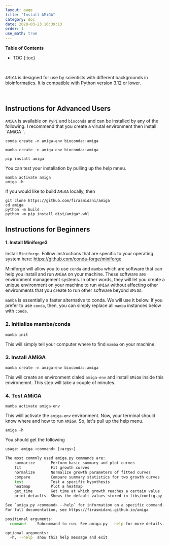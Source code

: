 ```yaml
---
layout: page
title: "Install AMiGA"
category: doc
date: 2020-03-23 16:39:13
order: 1
use_math: true
---
```

<!-- AMiGA is covered under the GPL-3 license -->

**Table of Contents**

* TOC
{:toc}
<br />

`AMiGA` is designed for use by scientists with different backgrounds in bioinformatics. It is compatible with Python version 3.12 or lower.

<br />

## Instructions for Advanced Users

`AMiGA` is available on `PyPI` and `bioconda` and can be installed by any of the following. I recommend that you create a virutal environment then install `AMiGA``. 

```
conda create -n amiga-env bioconda::amiga
```

```
mamba create -n amiga-env bioconda::amiga
```

```
pip install amiga
```

You can test your installation by pulling up the help mneu.

```
mamba activate amiga
amiga -h
```

If you would like to build `AMiGA` locally, then

```
git clone https://github.com/firasmidani/amiga
cd amiga
python -m build .
python -m pip install dist/amiga*.whl
```

## Instructions for Beginners

#### 1. Install Miniforge3

Install `Miniforge`. Follow instructions that are specific to your operating system here: 
https://github.com/conda-forge/miniforge

Miniforge will allow you to use `conda` and `mamba` which are software that can help you install and run `AMiGA` on your machine. These software are environment management systems. In other words, they will let you create a unique environment on your machine to run `AMiGA` without affecting other environments that you create to run other software beyond `AMiGA`.

`mamba` is essentially a faster alternative to conda. We will use it below. If you prefer to use `conda`, then, you can simply replace all `mamba` instances below with `conda`.

### 2. Initialize mamba/conda

`mamba init`

This will simply tell your computer where to find `mamba` on your machine. 

### 3. Install AMiGA

`mamba create -n amiga-env bioconda::amiga`

This will create an environment claled `amiga-env` and install `AMiGA` inside this environemnt. This step will take a couple of minutes.

### 4. Test AMiGA

`mamba activate amiga-env`

This wiill activate the `amiga-env` environment. Now, your terminal should know where and how to run `AMiGA`. So, let's pull up the help menu. 

`amiga -h`

You should get the following

```bash
usage: amiga <command> [<args>]

The most commnly used amiga.py commands are:
    summarize       Perform basic summary and plot curves
    fit             Fit growth curves
    normalize       Normalize growth parameters of fitted curves
    compare         Compare summary statistics for two growth curves
    test            Test a specific hypothesis
    heatmap         Plot a heatmap
    get_time        Get time at which growth reaches a certain value
    print_defaults  Shows the default values stored in libs/config.py

See `amiga.py <command> --help` for information on a specific command.
For full documentation, see https://firasmidani.github.io/amiga

positional arguments:
  command     Subcommand to run. See amiga.py --help for more details.

optional arguments:
  -h, --help  show this help message and exit
```
